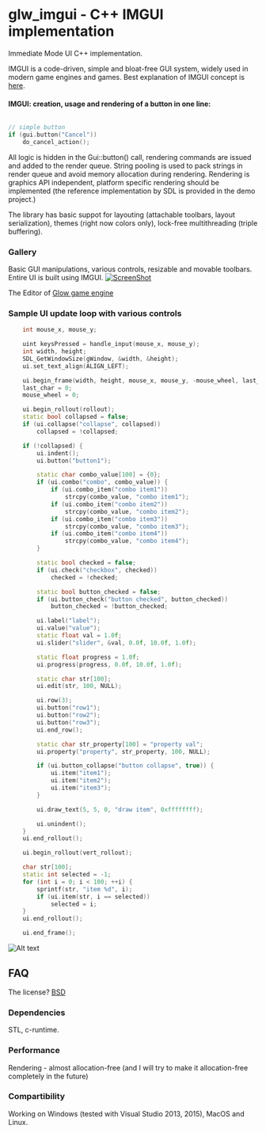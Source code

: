 # glw_imgui - C++ IMGUI implementation
Immediate Mode UI C++ implementation.

IMGUI is a code-driven, simple and bloat-free GUI system, widely used in modern game engines and games.
Best explanation of IMGUI concept is [here](https://www.youtube.com/watch?v=Z1qyvQsjK5Y).

#### IMGUI: creation, usage and rendering of a button in one line:
```c++

// simple button
if (gui.button("Cancel"))
	do_cancel_action();

```
All logic is hidden in the Gui::button() call, rendering commands are issued and added to the render queue. String pooling is used to pack strings in render queue and avoid memory allocation during rendering. Rendering is graphics API independent, platform specific rendering should be implemented (the reference implementation by SDL is provided in the demo project.)

The library has basic suppot for layouting (attachable toolbars, layout serialization), themes (right now colors only), lock-free multithreading (triple buffering).

### Gallery
Basic GUI manipulations, various controls, resizable and movable toolbars. Entire UI is built using IMGUI.
[![ScreenShot](/../feature-screenshots/screenshots/IMGUI_toolbars.png)](https://www.youtube.com/watch?v=TlJiuguyLVo)

The Editor of [Glow game engine](http://www.glow3d.com)

### Sample UI update loop with various controls
```c++
	int mouse_x, mouse_y;

	uint keysPressed = handle_input(mouse_x, mouse_y);
	int width, height;
	SDL_GetWindowSize(gWindow, &width, &height);
	ui.set_text_align(ALIGN_LEFT);

	ui.begin_frame(width, height, mouse_x, mouse_y, -mouse_wheel, last_char, keysPressed);
	last_char = 0;
	mouse_wheel = 0;

	ui.begin_rollout(rollout);
	static bool collapsed = false;
	if (ui.collapse("collapse", collapsed))
		collapsed = !collapsed;

	if (!collapsed) {
		ui.indent();
		ui.button("button1");

		static char combo_value[100] = {0};
		if (ui.combo("combo", combo_value)) {
			if (ui.combo_item("combo item1"))
				strcpy(combo_value, "combo item1");
			if (ui.combo_item("combo item2"))
				strcpy(combo_value, "combo item2");
			if (ui.combo_item("combo item3"))
				strcpy(combo_value, "combo item3");
			if (ui.combo_item("combo item4"))
				strcpy(combo_value, "combo item4");
		}

		static bool checked = false;
		if (ui.check("checkbox", checked))
			checked = !checked;

		static bool button_checked = false;
		if (ui.button_check("button checked", button_checked))
			button_checked = !button_checked;

		ui.label("label");
		ui.value("value");
		static float val = 1.0f;
		ui.slider("slider", &val, 0.0f, 10.0f, 1.0f);

		static float progress = 1.0f;
		ui.progress(progress, 0.0f, 10.0f, 1.0f);

		static char str[100];
		ui.edit(str, 100, NULL);

		ui.row(3);
		ui.button("row1");
		ui.button("row2");
		ui.button("row3");
		ui.end_row();

		static char str_property[100] = "property val";
		ui.property("property", str_property, 100, NULL);

		if (ui.button_collapse("button collapse", true)) {
			ui.item("item1");
			ui.item("item2");
			ui.item("item3");
		}

		ui.draw_text(5, 5, 0, "draw item", 0xffffffff);

		ui.unindent();
	}
	ui.end_rollout();

	ui.begin_rollout(vert_rollout);

	char str[100];
	static int selected = -1;
	for (int i = 0; i < 100; ++i) {
		sprintf(str, "item %d", i);
		if (ui.item(str, i == selected))
			selected = i;
	}
	ui.end_rollout();

	ui.end_frame();
```
![Alt text](/../feature-screenshots/screenshots/ref_ui.png)

## FAQ

The license?
[BSD](https://opensource.org/licenses/BSD-2-Clause)

### Dependencies
 STL, c-runtime.

### Performance
Rendering - almost allocation-free (and I will try to make it allocation-free completely in the future)

### Compartibility
  Working on Windows (tested with Visual Studio 2013, 2015), MacOS and Linux.


